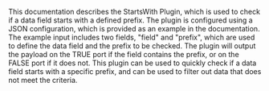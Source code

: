 This documentation describes the StartsWith Plugin, which is used to check if a data field starts with a defined prefix. The plugin is configured using a JSON configuration, which is provided as an example in the documentation. The example input includes two fields, "field" and "prefix", which are used to define the data field and the prefix to be checked. The plugin will output the payload on the TRUE port if the field contains the prefix, or on the FALSE port if it does not. This plugin can be used to quickly check if a data field starts with a specific prefix, and can be used to filter out data that does not meet the criteria.